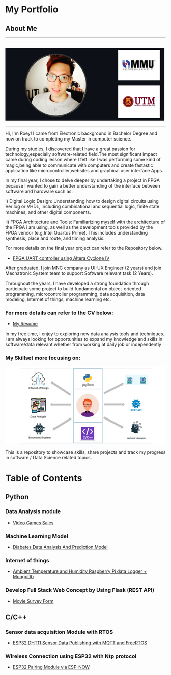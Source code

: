 # My Portfolio
## About Me
***************************************************************************
&nbsp;&nbsp;&nbsp;&nbsp;&nbsp;&nbsp;&nbsp;&nbsp;&nbsp;&nbsp;&nbsp;&nbsp;&nbsp;&nbsp;&nbsp;&nbsp;&nbsp;&nbsp;&nbsp;&nbsp;&nbsp;&nbsp;&nbsp;&nbsp;&nbsp;&nbsp;&nbsp;&nbsp;&nbsp;&nbsp;&nbsp;
<img src="https://github.com/Roey0204/My-Portfolio/blob/main/img/myphoto.png" width="500" height="227">
***************************************************************************

Hi, I'm Roey! I came from Electronic background in Bachelor Degree and now on track to completing my Master in computer science. 

During my studies, I discovered that I have a great passion for technology,especially software-related field.The most significant impact came during coding lesson,where I felt like I was performing some kind of magic,being able to communicate with computers and create fastastic application like microcontroller,websites and graphical user interface Apps. 

In my final year, I chose to delve deeper by undertaking a project in FPGA because I wanted to gain a better understanding of the interface between software and hardware such as:

i) Digital Logic Design: Understanding how to design digital circuits using Verilog or VHDL, including combinational and sequential logic, finite state machines, and other digital components.

ii) FPGA Architecture and Tools: Familiarizing myself with the architecture of the FPGA i am using, as well as the development tools provided by the FPGA vendor (e.g.Intel Quartus Prime). This includes understanding synthesis, place and route, and timing analysis.

For more details on the final year project can refer to the Repository below.

- [FPGA UART controller using Altera Cyclone IV](https://github.com/Roey0204/FPGA-Controller)

After graduated, I join MNC company as UI-UX Engineer (2 years) and join Mechatronic System team to support Software relevant task (2 Years).

Throughout the years, I have developed a strong foundation through participate some project to build fundamental on object-oriented programming, microcontroller programming, data acquisition, data modeling, Internet of things, machine learning etc.

### For more details can refer to the CV below:<br>
- [My Resume](https://github.com/Roey0204/My-Portfolio/blob/main/RoeyCV.pdf)

In my free time, I enjoy to exploring new data analysis tools and techniques. I am always looking for opportunities to expand my knowledge and skills in software/data relevant whether from working at daily job or independently

### My Skillset more focusing on:

<img src="https://github.com/Roey0204/My-Portfolio/blob/main/img/profile.png" alt="Image1">

This is a repository to showcase skills, share projects and track my progress in software / Data Science related topics.

# Table of Contents

## Python

### Data Analysis module
- [Video Games Sales](https://github.com/Roey0204/VideoGames_Sales) 

### Machine Learning Model
- [Diabetes Data Analysis And Prediction Model](https://github.com/Roey0204/Diabetes-Analysis-and-Prediction-Model)  

### Internet of things
- [Ambient Temperature and Humidity Raspberry Pi data Logger + MongoDb](https://github.com/Roey0204/Internet-of-things)

### Develop Full Stack Web Concept by Using Flask (REST API)
- [Movie Survey Form](https://github.com/Roey0204/Movie-Survey-Form-App)

## C/C++

### Sensor data acquisition Module with RTOS
- [ESP32 DHT11 Sensor Data Publishing with MQTT and FreeRTOS](https://github.com/Roey0204/RTOS-data-acquisition)

### Wireless Connection using ESP32 with Ntp protocol
- [ESP32 Pairing Module via ESP-NOW](https://github.com/Roey0204/ESP32-Wireless-Connection)

